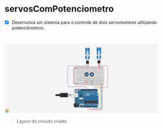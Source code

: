 # servosComPotenciometro

- [x] Desenvolva um sistema para o controle de dois servomotores utilizando potenciômetros.

<br/>

![](servosComPotenciometro.png)

> Layout do circuito criado.